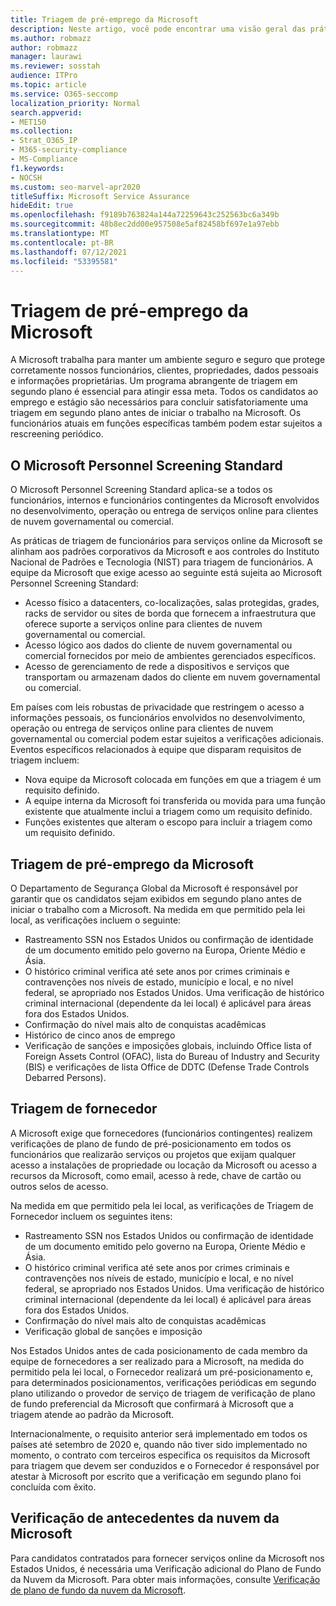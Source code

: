 ```yaml
---
title: Triagem de pré-emprego da Microsoft
description: Neste artigo, você pode encontrar uma visão geral das práticas de triagem de pré-emprego da Microsoft para Microsoft 365.
ms.author: robmazz
author: robmazz
manager: laurawi
ms.reviewer: sosstah
audience: ITPro
ms.topic: article
ms.service: O365-seccomp
localization_priority: Normal
search.appverid:
- MET150
ms.collection:
- Strat_O365_IP
- M365-security-compliance
- MS-Compliance
f1.keywords:
- NOCSH
ms.custom: seo-marvel-apr2020
titleSuffix: Microsoft Service Assurance
hideEdit: true
ms.openlocfilehash: f9189b763824a144a72259643c252563bc6a349b
ms.sourcegitcommit: 48b8ec2dd00e957508e5af82458bf697e1a97ebb
ms.translationtype: MT
ms.contentlocale: pt-BR
ms.lasthandoff: 07/12/2021
ms.locfileid: "53395581"
---
```

# <a name="microsoft-pre-employment-screening"></a>Triagem de pré-emprego da Microsoft

A Microsoft trabalha para manter um ambiente seguro e seguro que protege corretamente nossos funcionários, clientes, propriedades, dados pessoais e informações proprietárias. Um programa abrangente de triagem em segundo plano é essencial para atingir essa meta. Todos os candidatos ao emprego e estágio são necessários para concluir satisfatoriamente uma triagem em segundo plano antes de iniciar o trabalho na Microsoft. Os funcionários atuais em funções específicas também podem estar sujeitos a rescreening periódico.

## <a name="the-microsoft-personnel-screening-standard"></a>O Microsoft Personnel Screening Standard

O Microsoft Personnel Screening Standard aplica-se a todos os funcionários, internos e funcionários contingentes da Microsoft envolvidos no desenvolvimento, operação ou entrega de serviços online para clientes de nuvem governamental ou comercial.

As práticas de triagem de funcionários para serviços online da Microsoft se alinham aos padrões corporativos da Microsoft e aos controles do Instituto Nacional de Padrões e Tecnologia (NIST) para triagem de funcionários. A equipe da Microsoft que exige acesso ao seguinte está sujeita ao Microsoft Personnel Screening Standard:

- Acesso físico a datacenters, co-localizações, salas protegidas, grades, racks de servidor ou sites de borda que fornecem a infraestrutura que oferece suporte a serviços online para clientes de nuvem governamental ou comercial.
- Acesso lógico aos dados do cliente de nuvem governamental ou comercial fornecidos por meio de ambientes gerenciados específicos.
- Acesso de gerenciamento de rede a dispositivos e serviços que transportam ou armazenam dados do cliente em nuvem governamental ou comercial.

Em países com leis robustas de privacidade que restringem o acesso a informações pessoais, os funcionários envolvidos no desenvolvimento, operação ou entrega de serviços online para clientes de nuvem governamental ou comercial podem estar sujeitos a verificações adicionais. Eventos específicos relacionados à equipe que disparam requisitos de triagem incluem:

- Nova equipe da Microsoft colocada em funções em que a triagem é um requisito definido.
- A equipe interna da Microsoft foi transferida ou movida para uma função existente que atualmente inclui a triagem como um requisito definido.
- Funções existentes que alteram o escopo para incluir a triagem como um requisito definido.

## <a name="microsoft-pre-employment-screening"></a>Triagem de pré-emprego da Microsoft

O Departamento de Segurança Global da Microsoft é responsável por garantir que os candidatos sejam exibidos em segundo plano antes de iniciar o trabalho com a Microsoft.
Na medida em que permitido pela lei local, as verificações incluem o seguinte:

- Rastreamento SSN nos Estados Unidos ou confirmação de identidade de um documento emitido pelo governo na Europa, Oriente Médio e Ásia.
- O histórico criminal verifica até sete anos por crimes criminais e contravenções nos níveis de estado, município e local, e no nível federal, se apropriado nos Estados Unidos. Uma verificação de histórico criminal internacional (dependente da lei local) é aplicável para áreas fora dos Estados Unidos.
- Confirmação do nível mais alto de conquistas acadêmicas
- Histórico de cinco anos de emprego
- Verificação de sanções e imposições globais, incluindo Office lista of Foreign Assets Control (OFAC), lista do Bureau of Industry and Security (BIS) e verificações de lista Office de DDTC (Defense Trade Controls Debarred Persons).

## <a name="supplier-screening"></a>Triagem de fornecedor

A Microsoft exige que fornecedores (funcionários contingentes) realizem verificações de plano de fundo de pré-posicionamento em todos os funcionários que realizarão serviços ou projetos que exijam qualquer acesso a instalações de propriedade ou locação da Microsoft ou acesso a recursos da Microsoft, como email, acesso à rede, chave de cartão ou outros selos de acesso.

Na medida em que permitido pela lei local, as verificações de Triagem de Fornecedor incluem os seguintes itens:

- Rastreamento SSN nos Estados Unidos ou confirmação de identidade de um documento emitido pelo governo na Europa, Oriente Médio e Ásia.
- O histórico criminal verifica até sete anos por crimes criminais e contravenções nos níveis de estado, município e local, e no nível federal, se apropriado nos Estados Unidos. Uma verificação de histórico criminal internacional (dependente da lei local) é aplicável para áreas fora dos Estados Unidos.
- Confirmação do nível mais alto de conquistas acadêmicas
- Verificação global de sanções e imposição

Nos Estados Unidos antes de cada posicionamento de cada membro da equipe de fornecedores a ser realizado para a Microsoft, na medida do permitido pela lei local, o Fornecedor realizará um pré-posicionamento e, para determinados posicionamentos, verificações periódicas em segundo plano utilizando o provedor de serviço de triagem de verificação de plano de fundo preferencial da Microsoft que confirmará à Microsoft que a triagem atende ao padrão da Microsoft. 

Internacionalmente, o requisito anterior será implementado em todos os países até setembro de 2020 e, quando não tiver sido implementado no momento, o contrato com terceiros especifica os requisitos da Microsoft para triagem que devem ser conduzidos e o Fornecedor é responsável por atestar à Microsoft por escrito que a verificação em segundo plano foi concluída com êxito.

## <a name="microsoft-cloud-background-check"></a>Verificação de antecedentes da nuvem da Microsoft

Para candidatos contratados para fornecer serviços online da Microsoft nos Estados Unidos, é necessária uma Verificação adicional do Plano de Fundo da Nuvem da Microsoft. Para obter mais informações, consulte [Verificação de plano de fundo da nuvem da Microsoft](assurance-cloud-background-check.md).